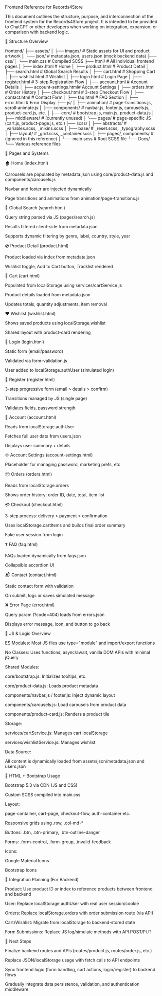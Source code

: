 Frontend Reference for Records4Store

This document outlines the structure, purpose, and interconnection of the frontend system for the Records4Store project. It is intended to be provided to ChatGPT or other developers when working on integration, expansion, or comparison with backend logic.

📁 Structure Overview

frontend/
├── assets/
│   ├── images/               # Static assets for UI and product artwork
│   └── json/                 # metadata.json, users.json (mock backend data)
├── css/
│   └── main.css              # Compiled SCSS
├── html/                     # All individual frontend pages
│   ├── index.html            # Home
│   ├── product.html          # Product Detail
│   ├── search.html           # Global Search Results
│   ├── cart.html             # Shopping Cart
│   ├── wishlist.html         # Wishlist
│   ├── login.html            # Login Page
│   ├── register.html         # 3-step Registration Flow
│   ├── account.html          # Account Details
│   ├── account-settings.html# Account Settings
│   ├── orders.html           # Order History
│   ├── checkout.html         # 3-step Checkout Flow
│   ├── contact.html          # Contact Form
│   ├── faq.html              # FAQ Section
│   ├── error.html            # Error Display
├── js/
│   ├── animation/            # page-transitions.js, scroll-animate.js
│   ├── components/           # navbar.js, footer.js, carousels.js, product-card.js, etc.
│   ├── core/                 # bootstrap.js, main.js, product-data.js
│   ├── middleware/           # (currently unused)
│   └── pages/                # page-specific JS (cart.js, product-page.js, etc.)
├── scss/
│   ├── abstracts/            # _variables.scss, _mixins.scss
│   ├── base/                 # _reset.scss, _typography.scss
│   ├── layout/               # _grid.scss, _container.scss
│   ├── pages/, components/   # (ignored in this reference)
│   └── main.scss             # Root SCSS file
└── Docs/
    └── Various reference files

🧭 Pages and Systems

🏠 Home (index.html)

Carousels are populated by metadata.json using core/product-data.js and components/carousels.js

Navbar and footer are injected dynamically

Page transitions and animations from animation/page-transitions.js

🔎 Global Search (search.html)

Query string parsed via JS (pages/search.js)

Results filtered client-side from metadata.json

Supports dynamic filtering by genre, label, country, style, year

💿 Product Detail (product.html)

Product loaded via index from metadata.json

Wishlist toggle, Add to Cart button, Tracklist rendered

🛒 Cart (cart.html)

Populated from localStorage using services/cartService.js

Product details loaded from metadata.json

Updates totals, quantity adjustments, item removal

❤️ Wishlist (wishlist.html)

Shows saved products using localStorage.wishlist

Shared layout with product-card rendering

👤 Login (login.html)

Static form (email/password)

Validated via form-validation.js

User added to localStorage.authUser (simulated login)

🧾 Register (register.html)

3-step progressive form (email > details > confirm)

Transitions managed by JS (single page)

Validates fields, password strength

🧑 Account (account.html)

Reads from localStorage.authUser

Fetches full user data from users.json

Displays user summary + details

⚙️ Account Settings (account-settings.html)

Placeholder for managing password, marketing prefs, etc.

📦 Orders (orders.html)

Reads from localStorage.orders

Shows order history: order ID, date, total, item list

💳 Checkout (checkout.html)

3-step process: delivery > payment > confirmation

Uses localStorage.cartItems and builds final order summary

Fake user session from login

❓ FAQ (faq.html)

FAQs loaded dynamically from faqs.json

Collapsible accordion UI

📬 Contact (contact.html)

Static contact form with validation

On submit, logs or saves simulated message

❌ Error Page (error.html)

Query param (?code=404) loads from errors.json

Displays error message, icon, and button to go back

🧠 JS & Logic Overview

ES Modules: Most JS files use type="module" and import/export functions

No Classes: Uses functions, async/await, vanilla DOM APIs with minimal jQuery

Shared Modules:

core/bootstrap.js: Initializes tooltips, etc.

core/product-data.js: Loads product metadata

components/navbar.js / footer.js: Inject dynamic layout

components/carousels.js: Load carousels from product data

components/product-card.js: Renders a product tile

Storage:

services/cartService.js: Manages cart localStorage

services/wishlistService.js: Manages wishlist

Data Source:

All content is dynamically loaded from assets/json/metadata.json and users.json

🧱 HTML + Bootstrap Usage

Bootstrap 5.3 via CDN (JS and CSS)

Custom SCSS compiled into main.css

Layout:

page-container, cart-page, checkout-flow, auth-container etc.

Responsive grids using .row, .col-md-*

Buttons: .btn, .btn-primary, .btn-outline-danger

Forms: .form-control, .form-group, .invalid-feedback

Icons:

Google Material Icons

Bootstrap Icons

🔗 Integration Planning (For Backend)

Product: Use product ID or index to reference products between frontend and backend

User: Replace localStorage.authUser with real user session/cookie

Orders: Replace localStorage.orders with order submission route (via API)

Cart/Wishlist: Migrate from localStorage to backend-stored state

Form Submissions: Replace JS log/simulate methods with API POST/PUT

📝 Next Steps

Finalize backend routes and APIs (routes/product.js, routes/order.js, etc.)

Replace JSON/localStorage usage with fetch calls to API endpoints

Sync frontend logic (form handling, cart actions, login/register) to backend flows

Gradually integrate data persistence, validation, and authentication middleware
